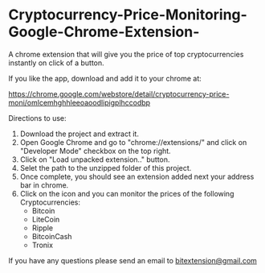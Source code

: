 # Cryptocurrency-Price-Monitoring-Google-Chrome-Extension-
A chrome extension that will give you the price of top cryptocurrencies instantly on click of a button.

If you like the app, download and add it to your chrome at:

https://chrome.google.com/webstore/detail/cryptocurrency-price-moni/omlcemhghhleeoaoodlipigplhccodbp


Directions to use:
1. Download the project and extract it.
2. Open Google Chrome and go to "chrome://extensions/" and click on "Developer Mode" checkbox on the top right.
3. Click on "Load unpacked extension.." button.
4. Selet the path to the unzipped folder of this project.
5. Once complete, you should see an extension added next your address bar in chrome.
6. Click on the icon and you can monitor the prices of the following Cryptocurrencies:
     <ul>
        <li>Bitcoin</li>
        <li>LiteCoin</li>
        <li>Ripple</li>
        <li>BitcoinCash</li>
        <li>Tronix</li>
     </ul>
  
  
  If you have any questions please send an email to bitextension@gmail.com
